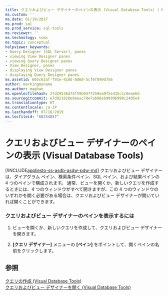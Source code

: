 ```yaml
---
title: クエリおよびビュー デザイナーのペインの表示 (Visual Database Tools) | Microsoft Docs
ms.custom: ''
ms.date: 01/19/2017
ms.prod: sql
ms.prod_service: sql-tools
ms.reviewer: ''
ms.technology: ssms
ms.topic: conceptual
helpviewer_keywords:
- Query Designer [SQL Server], panes
- viewing View Designer panes
- viewing Query Designer panes
- View Designer, panes
- displaying View Designer panes
- displaying Query Designer panes
ms.assetid: 605c63af-f91e-410d-8d60-5cf6f899d756
author: markingmyname
ms.author: maghan
ms.openlocfilehash: 27d29536d74f59b9477259ea9f5e335c1c0eae6d
ms.sourcegitcommit: e7d921828e9eeac78e7ab96eb90996990c2405e9
ms.translationtype: HT
ms.contentlocale: ja-JP
ms.lasthandoff: 07/16/2019
ms.locfileid: "68254857"
---
```

# <a name="display-query-and-view-designer-panes-visual-database-tools"></a>クエリおよびビュー デザイナーのペインの表示 (Visual Database Tools)
[!INCLUDE[appliesto-ss-asdb-asdw-pdw-md](../../includes/appliesto-ss-asdb-asdw-pdw-md.md)]
クエリおよびビュー デザイナーは、ダイアグラム ペイン、検索条件ペイン、SQL ペイン、および結果ペインの 4 つのペインで構成されます。 通常、ビューを開くか、新しいクエリを作成するときには、4 つのウィンドウがすべて開きますが、この 4 つのウィンドウのいずれかを開く必要がある場合は、クエリおよびビュー デザイナーが開いていれば開くことができます。  
  
### <a name="to-display-query-and-view-designer-panes"></a>クエリおよびビュー デザイナーのペインを表示するには  
  
1.  ビューを開くか、新しいクエリを作成して、クエリおよびビュー デザイナーを開きます。  
  
2.  **[クエリ デザイナー]** メニューの **[ペイン]** をポイントして、開くペインの名前をクリックします。  
  
## <a name="see-also"></a>参照  
[クエリの作成 (Visual Database Tools)](../../ssms/visual-db-tools/create-queries-visual-database-tools.md)  
[クエリおよびビュー デザイナーを開く (Visual Database Tools)](../../ssms/visual-db-tools/open-the-query-and-view-designer-visual-database-tools.md)  
  
